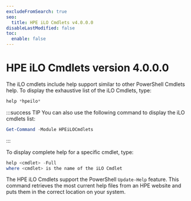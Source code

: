 ```yaml
---
excludeFromSearch: true
seo:
  title: HPE iLO Cmdlets v4.0.0.0
disableLastModified: false
toc:
  enable: false
---
```


# HPE iLO Cmdlets version 4.0.0.0

The iLO cmdlets include help support similar to other PowerShell Cmdlets help. To display the exhaustive list of the iLO Cmdlets, type:

```PowerShell
help *hpeilo*
```

:::success TIP
You can also use the following command to display the iLO cmdlets list:

```PowerShell
Get-Command -Module HPEiLOCmdlets
```

:::

To display complete help for a specific cmdlet, type:

```PowerShell
help <cmdlet> -Full
where <cmdlet> is the name of the iLO Cmdlet
```

The HPE iLO Cmdlets support the PowerShell `Update-Help` feature. This command retrieves the most current help files from an HPE website and puts them in the correct location on your system.
